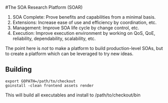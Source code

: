 #The SOA Research Platform (SOAR)

1. SOA Complete: Prove benefits and capabilities from a minimal basis.
2. Extensions: Increase ease of use and efficiency by coordination, etc.
3. Management: Improve SOA life cycle by change control, etc.
4. Execution: Improve execution environment by working on QoS, QoE, reliability, dependability, scalability, etc.

The point here is *not* to make a platform to build production-level SOAs, but to create a platform which can be leveraged to try new ideas.

## Building
    export GOPATH=/path/to/checkout
    goinstall -clean frontend assets render

This will build all executables and install to /path/to/checkout/bin
